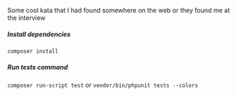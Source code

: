 Some cool kata that I had found somewhere on the web or they found me at the interview

##### Install dependencies
`composer install`

##### Run tests command
`composer run-script test`
or
`vendor/bin/phpunit tests --colors`
